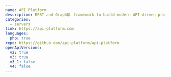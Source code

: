 ```yaml
---
name: API Platform
description: REST and GraphQL framework to build modern API-driven projects
categories:
  - servers
link: https://api-platform.com
languages:
  php: true
repo: https://github.com/api-platform/api-platform
openApiVersions:
  v2: true
  v3: true
  v3_1: false
  v4: false
---
```


